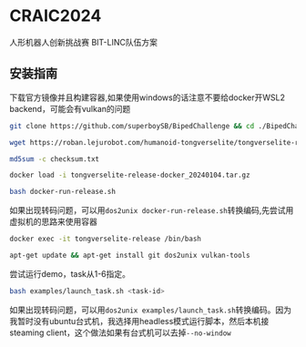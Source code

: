 # CRAIC2024
人形机器人创新挑战赛  BIT-LINC队伍方案

## 安装指南
下载官方镜像并且构建容器,如果使用windows的话注意不要给docker开WSL2 backend，可能会有vulkan的问题
```sh
git clone https://github.com/superboySB/BipedChallenge && cd ./BipedChallenge

wget https://roban.lejurobot.com/humanoid-tongverselite/tongverselite-release-docker_20240104.tar.gz

md5sum -c checksum.txt

docker load -i tongverselite-release-docker_20240104.tar.gz

bash docker-run-release.sh
```
如果出现转码问题，可以用`dos2unix docker-run-release.sh`转换编码,先尝试用虚拟机的思路来使用容器
```sh
docker exec -it tongverselite-release /bin/bash

apt-get update && apt-get install git dos2unix vulkan-tools
```
尝试运行demo，task从1-6指定。
```sh
bash examples/launch_task.sh <task-id>
```
如果出现转码问题，可以用`dos2unix examples/launch_task.sh`转换编码。因为我暂时没有ubuntu台式机，我选择用headless模式运行脚本，然后本机接steaming client，这个做法如果有台式机可以去掉`--no-window`
